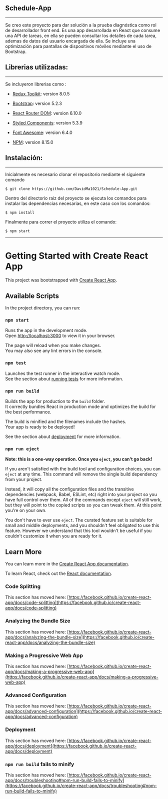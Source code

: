 ## Schedule-App
***
Se creo este proyecto para dar solución a la prueba diagnóstica como rol de desarrollador front end. Es una app desarrollada en React que consume una API de tareas, en ella se pueden consultar los detalles de cada tarea, ademas de datos del usuario encargada de ella. Se incluye una optimización para pantallas de dispositivos móviles mediante el uso de Bootstrap.   


## Librerias utilizadas:
***
Se incluyeron librerias como :

* [Redux Toolkit](https://redux-toolkit.js.org/): version 8.0.5
* [Bootstrap](https://getbootstrap.com/): version 5.2.3
* [React Router DOM](https://reactrouter.com/en/main): version 6.10.0
* [Styled Components](https://styled-components.com/): version 5.3.9
* [Font Awesome](https://fontawesome.com/v5/docs/web/use-with/react): version 6.4.0


* [NPM](https://docs.npmjs.com/getting-started): version 8.15.0 


## Instalación:
***
Inicialmente es necesario clonar el repositorio mediante el siguiente comando 
```
$ git clone https://github.com/DavidMa1021/Schedule-App.git
```
Dentro del directorio raiz del proyecto se ejecuta los comandos para instalar las dependencias necesarias, en este caso con los comandos:
```
$ npm install

```

Finalmente para correr el proyecto utiliza el comando: 
```
$ npm start
```
***



# Getting Started with Create React App

This project was bootstrapped with [Create React App](https://github.com/facebook/create-react-app).

## Available Scripts

In the project directory, you can run:

### `npm start`

Runs the app in the development mode.\
Open [http://localhost:3000](http://localhost:3000) to view it in your browser.

The page will reload when you make changes.\
You may also see any lint errors in the console.

### `npm test`

Launches the test runner in the interactive watch mode.\
See the section about [running tests](https://facebook.github.io/create-react-app/docs/running-tests) for more information.

### `npm run build`

Builds the app for production to the `build` folder.\
It correctly bundles React in production mode and optimizes the build for the best performance.

The build is minified and the filenames include the hashes.\
Your app is ready to be deployed!

See the section about [deployment](https://facebook.github.io/create-react-app/docs/deployment) for more information.

### `npm run eject`

**Note: this is a one-way operation. Once you `eject`, you can't go back!**

If you aren't satisfied with the build tool and configuration choices, you can `eject` at any time. This command will remove the single build dependency from your project.

Instead, it will copy all the configuration files and the transitive dependencies (webpack, Babel, ESLint, etc) right into your project so you have full control over them. All of the commands except `eject` will still work, but they will point to the copied scripts so you can tweak them. At this point you're on your own.

You don't have to ever use `eject`. The curated feature set is suitable for small and middle deployments, and you shouldn't feel obligated to use this feature. However we understand that this tool wouldn't be useful if you couldn't customize it when you are ready for it.

## Learn More

You can learn more in the [Create React App documentation](https://facebook.github.io/create-react-app/docs/getting-started).

To learn React, check out the [React documentation](https://reactjs.org/).

### Code Splitting

This section has moved here: [https://facebook.github.io/create-react-app/docs/code-splitting](https://facebook.github.io/create-react-app/docs/code-splitting)

### Analyzing the Bundle Size

This section has moved here: [https://facebook.github.io/create-react-app/docs/analyzing-the-bundle-size](https://facebook.github.io/create-react-app/docs/analyzing-the-bundle-size)

### Making a Progressive Web App

This section has moved here: [https://facebook.github.io/create-react-app/docs/making-a-progressive-web-app](https://facebook.github.io/create-react-app/docs/making-a-progressive-web-app)

### Advanced Configuration

This section has moved here: [https://facebook.github.io/create-react-app/docs/advanced-configuration](https://facebook.github.io/create-react-app/docs/advanced-configuration)

### Deployment

This section has moved here: [https://facebook.github.io/create-react-app/docs/deployment](https://facebook.github.io/create-react-app/docs/deployment)

### `npm run build` fails to minify

This section has moved here: [https://facebook.github.io/create-react-app/docs/troubleshooting#npm-run-build-fails-to-minify](https://facebook.github.io/create-react-app/docs/troubleshooting#npm-run-build-fails-to-minify)
